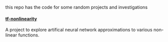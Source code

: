 this repo has the code for some random projects and investigations

#### [tf-nonlinearity](tf-nonlinearity)
A project to explore artifical neural network approximations to various non-linear functions.
